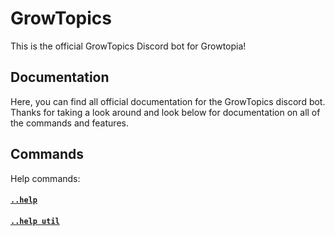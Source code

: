 # GrowTopics
This is the official GrowTopics Discord bot for Growtopia!

## Documentation
Here, you can find all official documentation for the GrowTopics discord bot. Thanks for taking a look around and look below for documentation on all of the commands and features.

## Commands

Help commands:

#### [``..help``](https://github.com/GrowTopics/GrowTopics/blob/master/Documentation/commands/help.md#help-1)
#### [``..help util``](https://github.com/GrowTopics/GrowTopics/blob/master/Documentation/commands/help.md#help-util)

